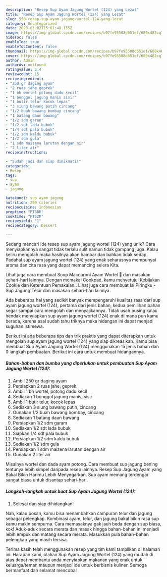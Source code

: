 ```yaml
---
description: "Resep Sup Ayam Jagung Wortel (124) yang Lezat"
title: "Resep Sup Ayam Jagung Wortel (124) yang Lezat"
slug: 550-resep-sup-ayam-jagung-wortel-124-yang-lezat
category: Uncategorized
date: 2023-03-02T15:01:48.155Z
image: https://img-global.cpcdn.com/recipes/b97fe95508d651ef/680x482cq70/sup-ayam-jagung-wortel-124-foto-resep-utama.jpg
hideToc: false
enableToc: true
enableTocContent: false
thumbnail: https://img-global.cpcdn.com/recipes/b97fe95508d651ef/680x482cq70/sup-ayam-jagung-wortel-124-foto-resep-utama.jpg
cover: https://img-global.cpcdn.com/recipes/b97fe95508d651ef/680x482cq70/sup-ayam-jagung-wortel-124-foto-resep-utama.jpg
author: Admin
authorAv: notfound
ratingvalue: 3.4
reviewcount: 15
recipeingredient:
- "250 gr daging ayam"
- "2 ruas jahe geprek"
- "1 bh wortel potong dadu kecil"
- "1 bonggol jagung manis sisir"
- "1 butir telur kocok lepas"
- "3 siung bawang putih cincang"
- "1/2 buah bawang bombay cincang"
- "1 batang daun bawang"
- "1/2 sdm garam"
- "1/2 sdt lada bubuk"
- "1/4 sdt pala bubuk"
- "1/2 sdm kaldu bubuk"
- "1/2 sdm gula"
- "1 sdm maizena larutan dengan air"
- "2 liter air"
recipeinstructions:

- "Sudah jadi dan siap dinikmati!"
categories:
- Resep
tags:
- sup
- ayam
- jagung

katakunci: sup ayam jagung 
nutrition: 299 calories
recipecuisine: Indonesian
preptime: "PT38M"
cooktime: "PT52M"
recipeyield: "1"
recipecategory: Dessert

---
```





Sedang mencari ide resep sup ayam jagung wortel (124) yang unik? Cara menyiapkannya sangat tidak terlalu sulit namun tidak gampang juga. Kalau keliru mengolah maka hasilnya akan hambar dan bahkan tidak sedap. Padahal sup ayam jagung wortel (124) yang enak seharusnya mempunyai aroma dan cita rasa yang dapat memancing selera Kita.





Lihat juga cara membuat Soup Maccaroni Ayam Wortel 🥰 dan masakan sehari-hari lainnya. Dengan memakai Cookpad, kamu menyetujui Kebijakan Cookie dan Ketentuan Pemakaian.. Lihat juga cara membuat Isi Piringku - Sup Jagung Telur dan masakan sehari-hari lainnya.

Ada beberapa hal yang sedikit banyak mempengaruhi kualitas rasa dari sup ayam jagung wortel (124), pertama dari jenis bahan, kedua pemilihan bahan segar sampai cara mengolah dan menyajikannya. Tidak usah pusing kalau hendak menyiapkan sup ayam jagung wortel (124) enak di mana pun kamu berada, karena asal sudah tahu triknya maka hidangan ini dapat menjadi suguhan istimewa.






Berikut ini ada beberapa tips dan trik praktis yang dapat diterapkan untuk mengolah sup ayam jagung wortel (124) yang siap dikreasikan. Kamu bisa membuat Sup Ayam Jagung Wortel (124) menggunakan 15 jenis bahan dan 0 langkah pembuatan. Berikut ini cara untuk membuat hidangannya.

<!--inarticleads1-->

##### Bahan-bahan dan bumbu yang diperlukan untuk pembuatan Sup Ayam Jagung Wortel (124):

1. Ambil 250 gr daging ayam
1. Persiapkan 2 ruas jahe, geprek
1. Ambil 1 bh wortel, potong dadu kecil
1. Sediakan 1 bonggol jagung manis, sisir
1. Ambil 1 butir telur, kocok lepas
1. Sediakan 3 siung bawang putih, cincang
1. Gunakan 1/2 buah bawang bombay, cincang
1. Sediakan 1 batang daun bawang
1. Persiapkan 1/2 sdm garam
1. Sediakan 1/2 sdt lada bubuk
1. Siapkan 1/4 sdt pala bubuk
1. Persiapkan 1/2 sdm kaldu bubuk
1. Sediakan 1/2 sdm gula
1. Persiapkan 1 sdm maizena larutan dengan air
1. Gunakan 2 liter air


Misalnya wortel dan dada ayam potong. Cara membuat sup jagung bening tentunya lebih simpel daripada resep lainnya. Resep Sup Jagung Ayam yang Bakal Bikin Harimu Lebih Menyegarkan. Sup ayam memang terdengar sangat biasa untuk disantap sehari-hari. 

<!--inarticleads2-->

##### Langkah-langkah untuk buat Sup Ayam Jagung Wortel (124):


1. Selesai dan siap dihidangkan!

Nah, kalau bosan, kamu bisa menambahkan campuran telur dan jagung sebagai pelengkap. Kombinasi ayam, telur, dan jagung bakal bikin rasa sup kamu makin sempurna. Cara memasaknya gak jauh beda dengan sup biasa, kok! Aduk-aduk secara merata dan masak hingga bahan-bahan ini menjadi lebih empuk dan matang secara merata. Masukkan pula bahan-bahan pelengkap yang masih tersisa. 

Terima kasih telah menggunakan resep yang tim kami tampilkan di halaman ini. Harapan kami, olahan Sup Ayam Jagung Wortel (124) yang mudah di atas dapat membantu anda menyiapkan makanan yang enak untuk keluarga/teman maupun menjadi ide untuk berbisnis kuliner. Semoga bermanfaat dan selamat mencoba!
